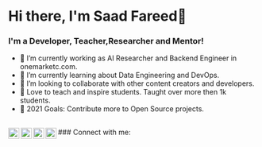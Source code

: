 # Hi there, I'm Saad Fareed👋

### I'm a Developer, Teacher,Researcher and Mentor!
- 🔭 I’m currently working as AI Researcher and Backend Engineer in onemarketc.com.
- 🌱 I’m currently learning about Data Engineering and DevOps.
- 👯 I’m looking to collaborate with other content creators and developers.
- 📢 Love to teach and inspire students. Taught over more then 1k students.
- 🥅 2021 Goals: Contribute more to Open Source projects.

<h2><i></i></h2>
### Connect with me:
<img align="left" alt="https://www.youtube.com/channel/UCB5JukXadSvscRtCI0JfGmw | YouTube" width="22px" src="https://cdn.jsdelivr.net/npm/simple-icons@v3/icons/youtube.svg" />
<img align="left" alt="https://twitter.com/SaadFar80645693 | Twitter" width="22px" src="https://cdn.jsdelivr.net/npm/simple-icons@v3/icons/twitter.svg" />
<img align="left" alt="https://www.linkedin.com/in/saad-fareed-3343a21b1/ | LinkedIn" width="22px" src="https://cdn.jsdelivr.net/npm/simple-icons@v3/icons/linkedin.svg" />
<img align="left" alt="https://www.instagram.com/saadfareed_sadi | Instagram" width="22px" src="https://cdn.jsdelivr.net/npm/simple-icons@v3/icons/instagram.svg" />
<br />
